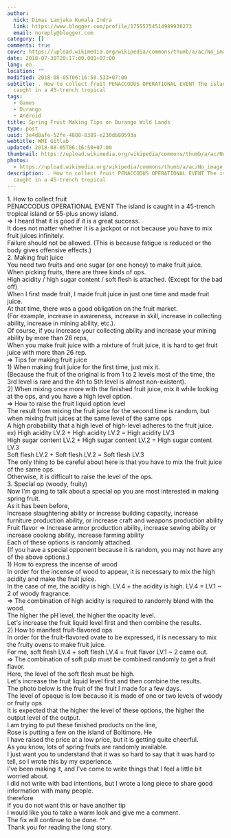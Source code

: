 ```yaml
---
author:
  nick: Dimas Lanjaka Kumala Indra
  link: https://www.blogger.com/profile/17555754514989936273
  email: noreply@blogger.com
category: []
comments: true
cover: https://upload.wikimedia.org/wikipedia/commons/thumb/a/ac/No_image_available.svg/2048px-No_image_available.svg.png
date: 2018-07-30T20:17:00.001+07:00
lang: en
location: ""
modified: 2018-08-05T06:16:50.533+07:00
subtitle: . How to collect fruit PENACCODUS OPERATIONAL EVENT The island is
  caught in a 45-trench tropical
tags:
  - Games
  - Durango
  - Android
title: Spring Fruit Making Tips on Durango Wild Lands
type: post
uuid: 3e4d8afe-52fe-4888-8389-e230db80593a
webtitle: WMI Gitlab
updated: 2018-08-05T06:16:50+07:00
thumbnail: https://upload.wikimedia.org/wikipedia/commons/thumb/a/ac/No_image_available.svg/2048px-No_image_available.svg.png
photos:
  - https://upload.wikimedia.org/wikipedia/commons/thumb/a/ac/No_image_available.svg/2048px-No_image_available.svg.png
description: . How to collect fruit PENACCODUS OPERATIONAL EVENT The island is
  caught in a 45-trench tropical
---
```


<div>    <div>        1. How to collect fruit     </div>    <div>        PENACCODUS OPERATIONAL EVENT The island is caught in a 45-trench         tropical island or 55-plus snowy island.     </div>    <div>        =&gt; I heard that it is good if it is a great success.     </div>    <div>        It does not matter whether it is a jackpot or not because you have to         mix fruit juices infinitely.     </div>    <div>        Failure should not be allowed. (This is because fatigue is reduced or         the body gives offensive effects.)     </div>    <div>        <div>            2. Making fruit juice         </div>        <div>            You need two fruits and one sugar (or one honey) to make fruit             juice.         </div>        <div>            When picking fruits, there are three kinds of ops.         </div>        <div>            High acidity / high sugar content / soft flesh is attached. (Except             for the bad off)         </div>        <div>            When I first made fruit, I made fruit juice in just one time and             made fruit juice.         </div>        <div>            At that time, there was a good obligation on the fruit market.         </div>        <div>            (For example, increase in awareness, increase in skill, increase in             collecting ability, increase in mining ability, etc.).         </div>        <div>            Of course, if you increase your collecting ability and increase             your mining ability by more than 26 reps,         </div>        <div>            When you make fruit juice with a mixture of fruit juice, it is hard             to get fruit juice with more than 26 rep.         </div>    </div>    <div>        <div>            =&gt; Tips for making fruit juice         </div>        <div>            1) When making fruit juice for the first time, just mix it.         </div>        <div>            (Because the fruit of the original is from 1 to 2 levels most of             the time, the 3rd level is rare and the 4th to 5th level is almost             non-existent).         </div>        <div>            2) When mixing once more with the finished fruit juice, mix it             while looking at the ops, and you have a high level option.         </div>        <div>            =&gt; How to raise the fruit liquid option level         </div>        <div>            <div>                The result from mixing the fruit juice for the second time is                 random, but when mixing fruit juices at the same level of the                 same ops             </div>            <div>                A high probability that a high level of high-level adheres to                 the fruit juice.             </div>        </div>        <div>            ex) High acidity LV.2 + High acidity LV.2 = High acidity LV.3         </div>        <div>            High sugar content LV.2 + High sugar content LV.2 = High sugar             content LV.3         </div>        <div>            Soft flesh LV.2 + Soft flesh LV.2 = Soft flesh LV.3         </div>        <div>            The only thing to be careful about here is that you have to mix the             fruit juice of the same ops.         </div>        <div>            Otherwise, it is difficult to raise the level of the ops.         </div>    </div>    <div>        <div>            3. Special op (woody, fruity)         </div>        <div>            Now I'm going to talk about a special op you are most interested in             making spring fruit.         </div>        <div>            As it has been before,         </div>        <div>            Increase slaughtering ability or increase building capacity,             increase furniture production ability, or increase craft and             weapons production ability         </div>        <div>            Fruit flavor =&gt; Increase armor production ability, increase             sewing ability or increase cooking ability, increase farming             ability         </div>        <div>            Each of these options is randomly attached.         </div>        <div>            (If you have a special opponent because it is random, you may not             have any of the above options.)         </div>        <div>            1) How to express the incense of wood         </div>    </div></div><div>    <div>        In order for the incense of wood to appear, it is necessary to mix the         high acidity and make the fruit juice.     </div>    <div>        In the case of me, the acidity is high. LV.4 + the acidity is high.         LV.4 = LV.1 ~ 2 of woody fragrance.     </div>    <div>        =&gt; The combination of high acidity is required to randomly blend         with the wood.     </div>    <div>        The higher the pH level, the higher the opacity level.     </div>    <div>        Let's increase the fruit liquid level first and then combine the         results.     </div>    <div>        2) How to manifest fruit-flavored ops     </div>    <div>        In order for the fruit-flavored ovate to be expressed, it is necessary         to mix the fruity ovens to make fruit juice.     </div>    <div>        For me, soft flesh LV.4 + soft flesh LV.4 = fruit flavor LV.1 ~ 2 came         out.     </div>    <div>        =&gt; The combination of soft pulp must be combined randomly to get a         fruit flavor.     </div>    <div>        Here, the level of the soft flesh must be high.     </div>    <div>        Let's increase the fruit liquid level first and then combine the         results.     </div>    <div>        <div>            The photo below is the fruit of the fruit I made for a few days.         </div>        <div>            The level of opaque is low because it is made of one or two levels             of woody or fruity ops         </div>        <div>            It is expected that the higher the level of these options, the             higher the output level of the output.         </div>    </div></div><div>    I am trying to put these finished products on the line, </div><div>    Rose is putting a few on the island of Boltimore. He </div><div>    I have raised the price at a low price, but it is getting quite cheerful. </div><div>    <div>        As you know, lots of spring fruits are randomly available.     </div>    <div>        I just want you to understand that it was so hard to say that it was         hard to tell, so I wrote this by my experience.     </div>    <div>        I've been making it, and I've come to write things that I feel a little         bit worried about.     </div>    <div>        I did not write with bad intentions, but I wrote a long piece to share         good information with many people.     </div>    <div>        therefore     </div>    <div>        If you do not want this or have another tip     </div>    <div>        I would like you to take a warm look and give me a comment.     </div>    <div>        The fix will continue to be done. ^^     </div>    <div>        Thank you for reading the long story.     </div></div>